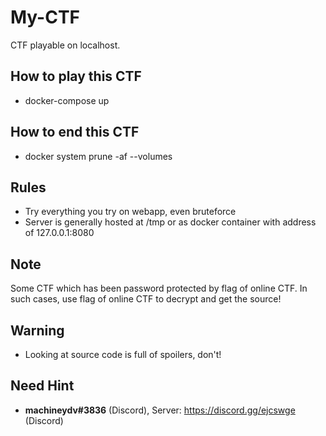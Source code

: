 # My-CTF
CTF playable on localhost.

## How to play this CTF
* docker-compose up

## How to end this CTF
* docker system prune -af --volumes

## Rules
* Try everything you try on webapp, even bruteforce
* Server is generally hosted at /tmp or as docker container with address of 127.0.0.1:8080

## Note
Some CTF which has been password protected by flag of online CTF. In such cases, use flag of online CTF to decrypt and get the source!

## Warning
* Looking at source code is full of spoilers, don't!

## Need Hint
* **machineydv#3836** (Discord), Server: https://discord.gg/ejcswge (Discord) 
